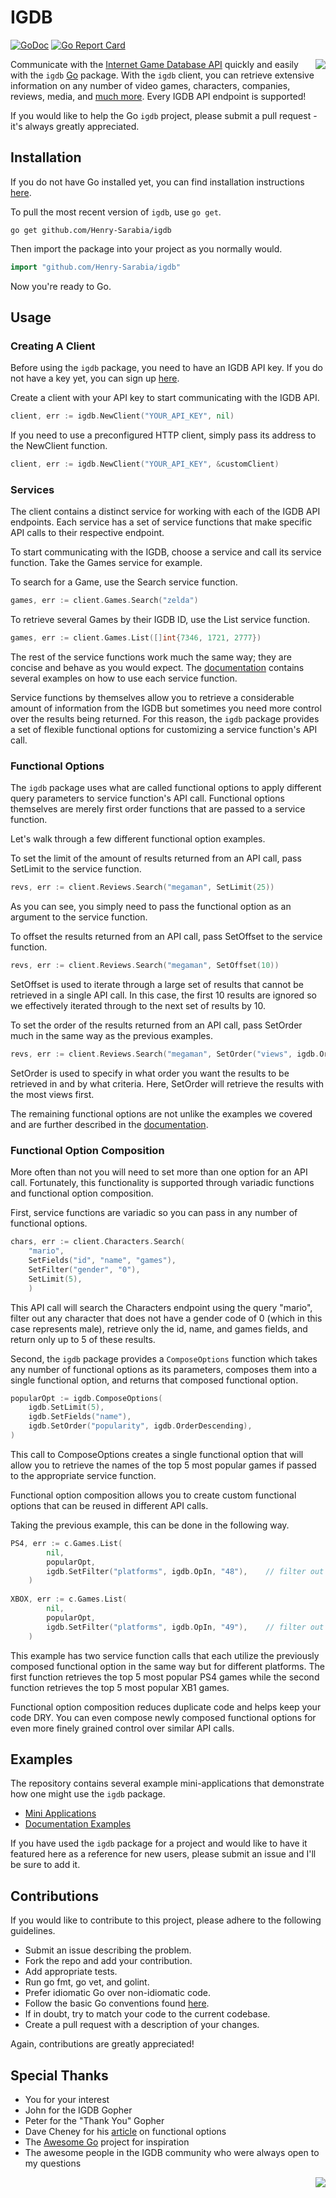 # IGDB 

[![GoDoc](https://godoc.org/github.com/Henry-Sarabia/igdb?status.svg)](https://godoc.org/github.com/Henry-Sarabia/igdb) [![Go Report Card](https://goreportcard.com/badge/github.com/Henry-Sarabia/igdb)](https://goreportcard.com/report/github.com/Henry-Sarabia/igdb)

<img align="right" src="https://raw.githubusercontent.com/Henry-Sarabia/igdb/master/img/gopherigdb.png">

Communicate with the [Internet Game Database API](https://api.igdb.com/) quickly and easily
with the `igdb` [Go](https://golang.org/) package. With the `igdb` client, you can retrieve
extensive information on any number of video games, characters, companies, reviews, media,
and [much more](https://igdb.github.io/api/endpoints/). Every IGDB API endpoint is supported!

If you would like to help the Go `igdb` project, please submit a pull request - it's always
greatly appreciated.

## Installation

If you do not have Go installed yet, you can find installation instructions 
[here](https://golang.org/doc/install).

To pull the most recent version of `igdb`, use `go get`.

```
go get github.com/Henry-Sarabia/igdb
```

Then import the package into your project as you normally would.

```go
import "github.com/Henry-Sarabia/igdb"
```

Now you're ready to Go.

## Usage

### Creating A Client

Before using the `igdb` package, you need to have an IGDB API key. If you do
not have a key yet, you can sign up [here](https://api.igdb.com/signup).

Create a client with your API key to start communicating with the IGDB API.

```go
client, err := igdb.NewClient("YOUR_API_KEY", nil)
```

If you need to use a preconfigured HTTP client, simply pass its address to the
NewClient function.

```go
client, err := igdb.NewClient("YOUR_API_KEY", &customClient)
```

### Services

The client contains a distinct service for working with each of the IGDB API
endpoints. Each service has a set of service functions that make specific API
calls to their respective endpoint.  

To start communicating with the IGDB, choose a service and call its service
function. Take the Games service for example.

To search for a Game, use the Search service function.
```go
games, err := client.Games.Search("zelda")
```

To retrieve several Games by their IGDB ID, use the List service function.
```go
games, err := client.Games.List([]int{7346, 1721, 2777})
```

The rest of the service functions work much the same way; they are concise and
behave as you would expect. The [documentation](https://godoc.org/github.com/Henry-Sarabia/igdb#pkg-examples)
contains several examples on how to use each service function.

Service functions by themselves allow you to retrieve a considerable amount of
information from the IGDB but sometimes you need more control over the results
being returned. For this reason, the `igdb` package provides a set of 
flexible functional options for customizing a service function's API call.

### Functional Options

The `igdb` package uses what are called functional options to apply different 
query parameters to service function's API call. Functional options themselves
are merely first order functions that are passed to a service function.

Let's walk through a few different functional option examples.

To set the limit of the amount of results returned from an API call, pass 
SetLimit to the service function.
```go
revs, err := client.Reviews.Search("megaman", SetLimit(25))
```
As you can see, you simply need to pass the functional option as an argument 
to the service function.

To offset the results returned from an API call, pass SetOffset to the service
function.
```go
revs, err := client.Reviews.Search("megaman", SetOffset(10))
```
SetOffset is used to iterate through a large set of results that cannot be 
retrieved in a single API call. In this case, the first 10 results are ignored
so we effectively iterated through to the next set of results by 10.

To set the order of the results returned from an API call, pass SetOrder much
in the same way as the previous examples.
```go
revs, err := client.Reviews.Search("megaman", SetOrder("views", igdb.OrderDescending))
```
SetOrder is used to specify in what order you want the results to be retrieved 
in and by what criteria. Here, SetOrder will retrieve the results with the 
most views first.

The remaining functional options are not unlike the examples we covered and 
are further described in the [documentation](https://godoc.org/github.com/Henry-Sarabia/igdb#FuncOption).

### Functional Option Composition

More often than not you will need to set more than one option for an API call.
Fortunately, this functionality is supported through variadic functions and
functional option composition.

First, service functions are variadic so you can pass in any number of 
functional options.
```go
chars, err := client.Characters.Search(
    "mario",
    SetFields("id", "name", "games"),
    SetFilter("gender", "0"),
    SetLimit(5), 
    )
```
This API call will search the Characters endpoint using the query "mario",
filter out any character that does not have a gender code of 0 (which in this
case represents male), retrieve only the id, name, and games fields, and return
only up to 5 of these results.

Second, the `igdb` package provides a `ComposeOptions` function which takes any 
number of functional options as its parameters, composes them into a single
functional option, and returns that composed functional option.
```go
popularOpt := igdb.ComposeOptions(
    igdb.SetLimit(5),
    igdb.SetFields("name"),
	igdb.SetOrder("popularity", igdb.OrderDescending),
)
```
This call to ComposeOptions creates a single functional option that will allow
you to retrieve the names of the top 5 most popular games if passed to the
appropriate service function.

Functional option composition allows you to create custom functional options
that can be reused in different API calls.

Taking the previous example, this can be done in the following way.
```go
PS4, err := c.Games.List(
		nil,
		popularOpt,
		igdb.SetFilter("platforms", igdb.OpIn, "48"),    // filter out games not on PS4
    )
    
XBOX, err := c.Games.List(
		nil,
		popularOpt, 
		igdb.SetFilter("platforms", igdb.OpIn, "49"),    // filter out games not on XB1
    )
```
This example has two service function calls that each utilize the previously
composed functional option in the same way but for different platforms. The 
first function retrieves the top 5 most popular PS4 games while the second
function retrieves the top 5 most popular XB1 games.

Functional option composition reduces duplicate code and helps keep your code
DRY. You can even compose newly composed functional options for even more
finely grained control over similar API calls.

## Examples

The repository contains several example mini-applications that demonstrate
how one might use the `igdb` package.

* [Mini Applications](https://github.com/Henry-Sarabia/igdb/tree/master/examples)
* [Documentation Examples](https://godoc.org/github.com/Henry-Sarabia/igdb#pkg-examples)

If you have used the `igdb` package for a project and would like to have it
featured here as a reference for new users, please submit an issue and I'll be
sure to add it.

## Contributions

If you would like to contribute to this project, please adhere to the following
guidelines.

* Submit an issue describing the problem.
* Fork the repo and add your contribution.
* Add appropriate tests.
* Run go fmt, go vet, and golint.
* Prefer idiomatic Go over non-idiomatic code.
* Follow the basic Go conventions found [here](https://github.com/golang/go/wiki/CodeReviewComments).
* If in doubt, try to match your code to the current codebase.
* Create a pull request with a description of your changes.

Again, contributions are greatly appreciated!

## Special Thanks

* You for your interest
* John for the IGDB Gopher
* Peter for the "Thank You" Gopher
* Dave Cheney for his [article](https://dave.cheney.net/2014/10/17/functional-options-for-friendly-apis)
on functional options
* The [Awesome Go](https://github.com/avelino/awesome-go) project for inspiration
* The awesome people in the IGDB community who were always open to my questions


<img align="right" src="https://github.com/Henry-Sarabia/igdb/blob/master/img/gopherthanks.png">